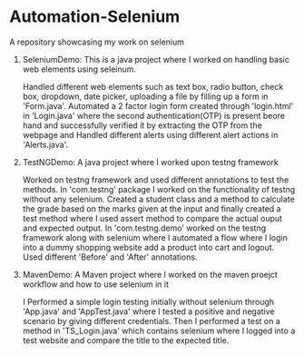 
# Automation-Selenium
A repository showcasing my work on selenium

1. SeleniumDemo: This is a java project where I worked on handling basic web elements using seleinum.

   Handled different web elements such as text box, radio button, check box, dropdown, date picker, uploading a file by filling up a form in 'Form.java'. Automated a 2 factor login form created through 'login.html' in 'Login.java' where the second authentication(OTP) is present beore hand and successfully verified it by extracting the OTP from the webpage and Handled different alerts using different alert actions in 'Alerts.java'.

2. TestNGDemo: A java project where I worked upon testng framework

   Worked on testng framework and used different annotations to test the methods. In 'com.testng' package I worked on the functionality of testng without any selenium. Created a student class and a method to calculate the grade based on the marks given at the input and finally created a test method where I used assert method to compare the actual ouput and expected output.
In 'com.testng.demo' worked on the testng framework along with selenium where I automated a flow where I login into a dummy shopping website add a product into cart and logout. Used different 'Before' and 'After' annotations.  

3. MavenDemo: A Maven project where I worked on the maven proejct workflow and how to use selenium in it

   I Performed a simple login testing initially without selenium through 'App.java' and 'AppTest.java' where I tested a positive and negative scenario by giving different credentials. Then I performed a test on a method in 'TS_Login.java' which contains selenium where I logged into a test website and compare the title to the expected title.

